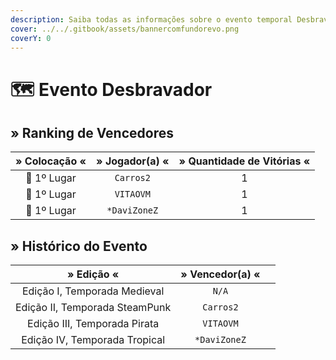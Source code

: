 ```yaml
---
description: Saiba todas as informações sobre o evento temporal Desbravador!
cover: ../../.gitbook/assets/bannercomfundorevo.png
coverY: 0
---
```


# 🗺 Evento Desbravador

## » Ranking de Vencedores

| » Colocação « | » Jogador(a) « | » Quantidade de Vitórias « |
| :-----------: | :------------: | :------------------------: |
|  🥇 1º Lugar  |    `Carros2`   |              1             |
|  🥇 1º Lugar  |    `VITAOVM`   |              1             |
|  🥇 1º Lugar  |  `*DaviZoneZ`  |              1             |

## » Histórico do Evento

|           » Edição «           | » Vencedor(a) « |   |
| :----------------------------: | :-------------: | - |
|  Edição I, Temporada Medieval  |      `N/A`      |   |
| Edição II, Temporada SteamPunk |    `Carros2`    |   |
|  Edição III, Temporada Pirata  |    `VITAOVM`    |   |
|  Edição IV, Temporada Tropical |   `*DaviZoneZ`  |   |

